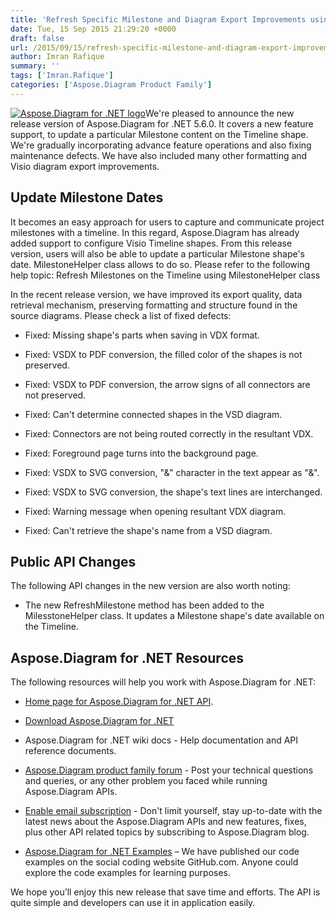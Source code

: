 ```yaml
---
title: 'Refresh Specific Milestone and Diagram Export Improvements using Aspose.Diagram for .NET 5.6.0'
date: Tue, 15 Sep 2015 21:29:20 +0000
draft: false
url: /2015/09/15/refresh-specific-milestone-and-diagram-export-improvements-using-aspose.diagram-for-.net-5.6.0/
author: Imran Rafique
summary: ''
tags: ['Imran.Rafique']
categories: ['Aspose.Diagram Product Family']
---
```


[![Aspose.Diagram for .NET logo][1]](https://blog.aspose.com/wp-content/uploads/sites/2/2013/06/aspose-Diagram-for-net_100.png)We're pleased to announce the new release version of Aspose.Diagram for .NET 5.6.0. It covers a new feature support, to update a particular Milestone content on the Timeline shape. We're gradually incorporating advance feature operations and also fixing maintenance defects. We have also included many other formatting and Visio diagram export improvements.

## Update Milestone Dates

It becomes an easy approach for users to capture and communicate project milestones with a timeline. In this regard, Aspose.Diagram has already added support to configure Visio Timeline shapes. From this release version, users will also be able to update a particular Milestone shape's date. MilestoneHelper class allows to do so. Please refer to the following help topic: Refresh Milestones on the Timeline using MilestoneHelper class

In the recent release version, we have improved its export quality, data retrieval mechanism, preserving formatting and structure found in the source diagrams. Please check a list of fixed defects:

*   Fixed: Missing shape's parts when saving in VDX format.
    
*   Fixed: VSDX to PDF conversion, the filled color of the shapes is not preserved.
    
*   Fixed: VSDX to PDF conversion, the arrow signs of all connectors are not preserved.
    
*   Fixed: Can't determine connected shapes in the VSD diagram.
    
*   Fixed: Connectors are not being routed correctly in the resultant VDX.
    
*   Fixed: Foreground page turns into the background page.
    
*   Fixed: VSDX to SVG conversion, "&" character in the text appear as "&amp;".
    
*   Fixed: VSDX to SVG conversion, the shape's text lines are interchanged.
    
*   Fixed: Warning message when opening resultant VDX diagram.
    
*   Fixed: Can't retrieve the shape's name from a VSD diagram.
    

## Public API Changes

The following API changes in the new version are also worth noting:

*   The new RefreshMilestone method has been added to the MilesstoneHelper class. It updates a Milestone shape's date available on the Timeline.
    

## Aspose.Diagram for .NET Resources

The following resources will help you work with Aspose.Diagram for .NET:

*   [Home page for Aspose.Diagram for .NET API][2].
    
*   [Download Aspose.Diagram for .NET][3]
    
*   Aspose.Diagram for .NET wiki docs - Help documentation and API reference documents.
    
*   [Aspose.Diagram product family forum][4] - Post your technical questions and queries, or any other problem you faced while running Aspose.Diagram APIs.
    
*   [Enable email subscription][5] - Don't limit yourself, stay up-to-date with the latest news about the Aspose.Diagram APIs and new features, fixes, plus other API related topics by subscribing to Aspose.Diagram blog.
    
*   [Aspose.Diagram for .NET Examples][6] – We have published our code examples on the social coding website GitHub.com. Anyone could explore the code examples for learning purposes.
    

We hope you’ll enjoy this new release that save time and efforts. The API is quite simple and developers can use it in application easily.




[1]: https://blog.aspose.com/wp-content/uploads/sites/2/2013/06/aspose-Diagram-for-net_100.png "Aspose.Diagram for .NET logo"
[2]: https://products.aspose.com/diagram
[3]: http://www.aspose.com/community/files/51/.net-components/aspose.diagram-for-.net/default.aspx
[4]: http://www.aspose.com/community/forums/aspose.diagram-product-family/489/showforum.aspx
[5]: https://blog.aspose.com/
[6]: https://github.com/asposediagram/Aspose_diagram_NET




